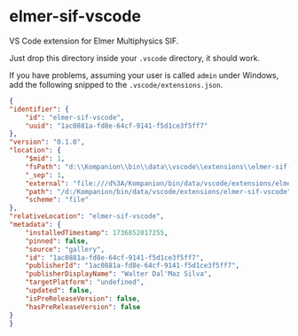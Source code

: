 # elmer-sif-vscode

VS Code extension for Elmer Multiphysics SIF.

Just drop this directory inside your `.vscode` directory, it should work.

If you have problems, assuming your user is called `admin` under Windows, add the following snipped to the `.vscode/extensions.json`.

```json
{
"identifier": {
    "id": "elmer-sif-vscode",
    "uuid": "1ac0881a-fd8e-64cf-9141-f5d1ce3f5ff7"
},
"version": "0.1.0",
"location": {
    "$mid": 1,
    "fsPath": "d:\\Kompanion\\bin\\data\\vscode\\extensions\\elmer-sif-vscode",
    "_sep": 1,
    "external": "file:///d%3A/Kompanion/bin/data/vscode/extensions/elmer-sif-vscode",
    "path": "/d:/Kompanion/bin/data/vscode/extensions/elmer-sif-vscode",
    "scheme": "file"
},
"relativeLocation": "elmer-sif-vscode",
"metadata": {
    "installedTimestamp": 1736852017255,
    "pinned": false,
    "source": "gallery",
    "id": "1ac0881a-fd8e-64cf-9141-f5d1ce3f5ff7",
    "publisherId": "1ac0881a-fd8e-64cf-9141-f5d1ce3f5ff7",
    "publisherDisplayName": "Walter Dal'Maz Silva",
    "targetPlatform": "undefined",
    "updated": false,
    "isPreReleaseVersion": false,
    "hasPreReleaseVersion": false
}
}
```
